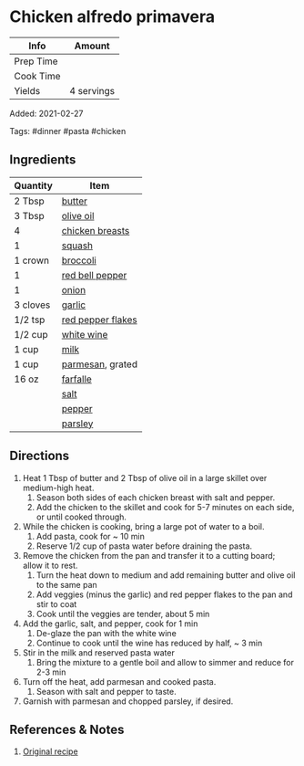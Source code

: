 # Chicken alfredo primavera

| Info      | Amount     |
| --------- | ---------- |
| Prep Time |            |
| Cook Time |            |
| Yields    | 4 servings |

Added: 2021-02-27

Tags: #dinner #pasta #chicken

## Ingredients

| Quantity | Item                                                        |
| -------- | ----------------------------------------------------------- |
| 2 Tbsp   | [butter](../_ingredients/butter.md)                         |
| 3 Tbsp   | [olive oil](../_ingredients/olive%20oil.md)                 |
| 4        | [chicken breasts](../_ingredients/chicken%20breast.md)      |
| 1        | [squash](../_ingredients/squash.md)                         |
| 1 crown  | [broccoli](../_ingredients/broccoli.md)                     |
| 1        | [red bell pepper](../_ingredients/bell%20pepper.md)         |
| 1        | [onion](../_ingredients/onion.md)                           |
| 3 cloves | [garlic](../_ingredients/garlic.md)                         |
| 1/2 tsp  | [red pepper flakes](../_ingredients/red%20pepper%flakes.md) |
| 1/2 cup  | [white wine](../_ingredients/white%20wine.md)               |
| 1 cup    | [milk](../_ingredients/milk.md)                             |
| 1 cup    | [parmesan](../_ingredients/parmesan.md), grated             |
| 16 oz    | [farfalle](../_ingredients/farfalle.md)                     |
|          | [salt](../_ingredients/salt.md)                             |
|          | [pepper](../_ingredients/pepper.md)                         |
|          | [parsley](../_ingredients/parsley.md)                       |

## Directions

1. Heat 1 Tbsp of butter and 2 Tbsp of olive oil in a large skillet over medium-high heat.
    1. Season both sides of each chicken breast with salt and pepper.
    2. Add the chicken to the skillet and cook for 5-7 minutes on each side, or until cooked through.
2. While the chicken is cooking, bring a large pot of water to a boil.
    1. Add pasta, cook for ~ 10 min
    2. Reserve 1/2 cup of pasta water before draining the pasta.
3. Remove the chicken from the pan and transfer it to a cutting board; allow it to rest.
    1. Turn the heat down to medium and add remaining butter and olive oil to the same pan
    2. Add veggies (minus the garlic) and red pepper flakes to the pan and stir to coat
    3. Cook until the veggies are tender, about 5 min
4. Add the garlic, salt, and pepper, cook for 1 min
    1. De-glaze the pan with the white wine
    2. Continue to cook until the wine has reduced by half, ~ 3 min
5. Stir in the milk and reserved pasta water
    1. Bring the mixture to a gentle boil and allow to simmer and reduce for 2-3 min
6. Turn off the heat, add parmesan and cooked pasta.
    1. Season with salt and pepper to taste.
7. Garnish with parmesan and chopped parsley, if desired.

## References & Notes

1. [Original recipe](https://www.youtube.com/watch?v=qCIbq8HywpQ)
